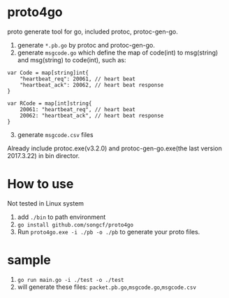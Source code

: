 proto4go
====================

proto generate tool for go, included protoc, protoc-gen-go.

1. generate `*.pb.go` by protoc and protoc-gen-go.
2. generate `msgcode.go` which define the map of code(int) to msg(string) and msg(string) to code(int), such as:
```
var Code = map[string]int{
	"heartbeat_req": 20061, // heart beat
	"heartbeat_ack": 20062, // heart beat response
}

var RCode = map[int]string{
	20061: "heartbeat_req", // heart beat
	20062: "heartbeat_ack", // heart beat response
}
```
3. generate `msgcode.csv` files


Already include protoc.exe(v3.2.0) and protoc-gen-go.exe(the last version 2017.3.22) in bin director.



# How to use

Not tested in Linux system

1. add `./bin` to path environment
2. `go install github.com/songcf/proto4go`
3. Run `proto4go.exe -i ./pb -o ./pb` to generate your proto files.



# sample

1. `go run main.go -i ./test -o ./test`
2. will generate these files: `packet.pb.go`,`msgcode.go`,`msgcode.csv`
